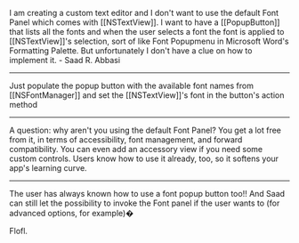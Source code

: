 I am creating a custom text editor and I don't want to use the default Font Panel which comes with [[NSTextView]]. I want to have a [[PopupButton]] that lists all the fonts and when the user selects a font the font is applied to [[NSTextView]]'s selection, sort of like Font Popupmenu in Microsoft Word's Formatting Palette. But unfortunately I don't have a clue on how to implement it. - Saad R. Abbasi

----

Just populate the popup button with the available font names from [[NSFontManager]] and set the [[NSTextView]]'s font in the button's action method

----

A question: why aren't you using the default Font Panel? You get a lot free from it, in terms of accessibility, font management, and forward compatibility. You can even add an accessory view if you need some custom controls. Users know how to use it already, too, so it softens your app's learning curve.

----

The user has always known how to use a font popup button too!! And Saad can still let the possibility to invoke the Font panel if the user wants to (for advanced options, for example)�

Flofl.
